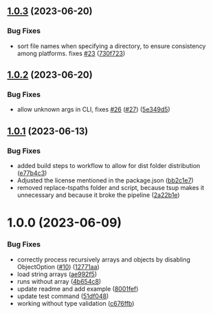 ## [1.0.3](https://github.com/MeltStudio/config-loader/compare/v1.0.2...v1.0.3) (2023-06-20)


### Bug Fixes

* sort file names when specifying a directory, to ensure consistency among platforms. fixes [#23](https://github.com/MeltStudio/config-loader/issues/23) ([730f723](https://github.com/MeltStudio/config-loader/commit/730f7234efb8a14c019f4214cdffbc06cb64031b))

## [1.0.2](https://github.com/MeltStudio/config-loader/compare/v1.0.1...v1.0.2) (2023-06-20)


### Bug Fixes

* allow unknown args in CLI, fixes [#26](https://github.com/MeltStudio/config-loader/issues/26) ([#27](https://github.com/MeltStudio/config-loader/issues/27)) ([5e349d5](https://github.com/MeltStudio/config-loader/commit/5e349d50fc35987c3375f2ab817561faf7479f56))

## [1.0.1](https://github.com/MeltStudio/config-loader/compare/v1.0.0...v1.0.1) (2023-06-13)


### Bug Fixes

* added build steps to workflow to allow for dist folder distribution ([e77b4c3](https://github.com/MeltStudio/config-loader/commit/e77b4c379311cb047d79df41e2ddc2901938821a))
* Adjusted the license mentioned in the package.json ([bb2c1e7](https://github.com/MeltStudio/config-loader/commit/bb2c1e72133c46ef71bfc349795bb0088930dfdb))
* removed replace-tspaths folder and script, because tsup makes it unnecessary and because it broke the pipeline ([2a22b1e](https://github.com/MeltStudio/config-loader/commit/2a22b1ec6eaa7a837b5475f2a2b45c53e46fd5e0))

# 1.0.0 (2023-06-09)


### Bug Fixes

* correctly process recursively arrays and objects by disabling ObjectOption ([#10](https://github.com/MeltStudio/config-loader/issues/10)) ([12771aa](https://github.com/MeltStudio/config-loader/commit/12771aaf7ced45d71e903b4fef4390216634c138))
* load string arrays ([ae992f5](https://github.com/MeltStudio/config-loader/commit/ae992f59a4a075050be5af28b4c821c40deb33bc))
* runs without array ([4b654c8](https://github.com/MeltStudio/config-loader/commit/4b654c81ff5176e4aba22df2b970c3f95b62dd1f))
* update readme and add example ([8001fef](https://github.com/MeltStudio/config-loader/commit/8001fef821b826f3744ee9209e091d0369101828))
* update test command ([51df048](https://github.com/MeltStudio/config-loader/commit/51df048168cd20e1c4a9fd5709290dd250c708c7))
* working without type validation ([c676ffb](https://github.com/MeltStudio/config-loader/commit/c676ffb101ccd3435374a44e1b16a29f7d15c355))
